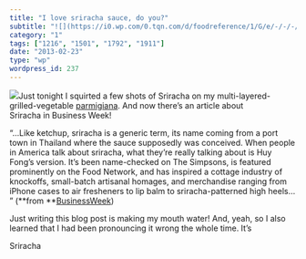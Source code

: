 ```yaml
---
title: "I love sriracha sauce, do you?"
subtitle: "![](https://i0.wp.com/0.tqn.com/d/foodreference/1/G/e/-/-/-/Sriracha.jpg?w=584)Just tonight I squirt..."
category: "1"
tags: ["1216", "1501", "1792", "1911"]
date: "2013-02-23"
type: "wp"
wordpress_id: 237
---
```

![](https://i0.wp.com/0.tqn.com/d/foodreference/1/G/e/-/-/-/Sriracha.jpg?w=584)Just tonight I squirted a few shots of Sriracha on my multi-layered-grilled-vegetable [parmigiana](http://en.wikipedia.org/wiki/Parmigiana). And now there’s an article about Sriracha in Business Week!

“…Like ketchup, sriracha is a generic term, its name coming from a port town in Thailand where the sauce supposedly was conceived. When people in America talk about sriracha, what they’re really talking about is Huy Fong’s version. It’s been name-checked on The Simpsons, is featured prominently on the Food Network, and has inspired a cottage industry of knockoffs, small-batch artisanal homages, and merchandise ranging from iPhone cases to air fresheners to lip balm to sriracha-patterned high heels… ” (**from **[BusinessWeek](http://www.businessweek.com/articles/2013-02-21/sriracha-hot-sauce-catches-fire-with-only-one-rooster#p1))

Just writing this blog post is making my mouth water! And, yeah, so I also learned that I had been pronouncing it wrong the whole time. It’s 

Sriracha